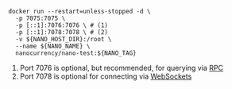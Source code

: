 ``` { .bash .annotate }
docker run --restart=unless-stopped -d \
  -p 7075:7075 \
  -p [::1]:7076:7076 \ # (1)
  -p [::1]:7078:7078 \ # (2)
  -v ${NANO_HOST_DIR}:/root \
  --name ${NANO_NAME} \
  nanocurrency/nano-test:${NANO_TAG}
```

1. Port 7076 is optional, but recommended, for querying via [RPC](../commands/rpc-protocol.md)
2. Port 7078 is optional for connecting via [WebSockets](../integration-guides/websockets.md)